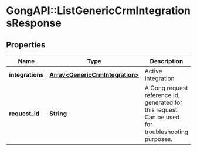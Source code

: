 # GongAPI::ListGenericCrmIntegrationsResponse

## Properties
Name | Type | Description | Notes
------------ | ------------- | ------------- | -------------
**integrations** | [**Array&lt;GenericCrmIntegration&gt;**](GenericCrmIntegration.md) | Active Integration | [optional] 
**request_id** | **String** | A Gong request reference Id, generated for this request. Can be used for troubleshooting purposes. | [optional] 


